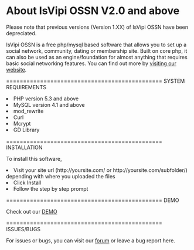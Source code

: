 About IsVipi OSSN V2.0 and above
===========================================
Please note that previous versions (Version 1.XX) of IsVipi OSSN have been depreciated.

IsVipi OSSN is a free php/mysql based software that allows you to set up a social network, community, dating or membership site. Built on core php, it can also be used as an engine/foundation for almost anything that requires basic social networking features. You can find out more by <a href="http://isvipi.org" target="_blank">visiting our website</a>.

==============================================
SYSTEM REQUIREMENTS

<li>PHP version 5.3 and above</li>
<li>MySQL version 4.1 and above</li>
<li>mod_rewrite</li>
<li>Curl</li>
<li>Mcrypt</li>
<li>GD Library</li>

==============================================
INSTALLATION

To install this software, 
<li>Visit your site url (http://yoursite.com/ or http://yoursite.com/subfolder/) depending with where you uploaded the files</li>
<li>Click Install</li>
<li>Follow the step by step prompt</li>

==============================================
DEMO

Check out our <a href="http://demo.isvipi.org" target="_blank">DEMO</a>

==============================================
ISSUES/BUGS

For issues or bugs, you can visit our <a href="http://forum.isvipi.org" target="_blank">forum</a> or leave a bug report here.
